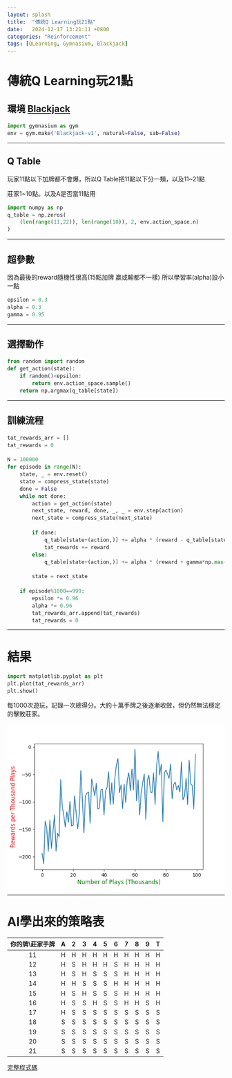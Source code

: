 ```yaml
---
layout: splash
title:  "傳統Q Learning玩21點"
date:   2024-12-17 13:21:11 +0800
categories: "Reinforcement"
tags: [QLearning, Gymnasium, Blackjack]
---
```

# 傳統Q Learning玩21點

## 環境 [Blackjack][Blackjack]

```python
import gymnasium as gym
env = gym.make('Blackjack-v1', natural=False, sab=False)
```

---
## Q Table

玩家11點以下加牌都不會爆，所以Q Table把11點以下分一類，以及11~21點

莊家1~10點。以及A是否當11點用

```python
import numpy as np
q_table = np.zeros(
    (len(range(11,22)), len(range(10)), 2, env.action_space.n)
)
```

---
## 超參數

因為最後的reward隨機性很高(15點加牌 贏或輸都不一樣)
所以學習率(alpha)設小一點

```python
epsilon = 0.3
alpha = 0.3
gamma = 0.95
```
---
## 選擇動作

```python
from random import random
def get_action(state):
    if random()<epsilon:
        return env.action_space.sample()
    return np.argmax(q_table[state])
```
---
## 訓練流程
```python
tat_rewards_arr = []
tat_rewards = 0

N = 100000
for episode in range(N):
    state, _ = env.reset()
    state = compress_state(state)
    done = False
    while not done:
        action = get_action(state)
        next_state, reward, done, _, _ = env.step(action)
        next_state = compress_state(next_state)

        if done:
            q_table[state+(action,)] += alpha * (reward - q_table[state+(action,)])
            tat_rewards += reward
        else:
            q_table[state+(action,)] += alpha * (reward + gamma*np.max(q_table[next_state]) - q_table[state+(action,)])

        state = next_state

    if episode%1000==999:
        epsilon *= 0.96
        alpha *= 0.96
        tat_rewards_arr.append(tat_rewards)
        tat_rewards = 0
```
---
# 結果
```python
import matplotlib.pyplot as plt
plt.plot(tat_rewards_arr)
plt.show()
```
每1000次遊玩，記錄一次總得分。大約十萬手牌之後逐漸收斂，但仍然無法穩定的擊敗莊家。


![](/assets/images/q_table_bj.png)

---
# AI學出來的策略表

| 你的牌\莊家手牌 | A  | 2  | 3  | 4  | 5  | 6  | 7  | 8  | 9  | T  |
|:---------------:|:--:|:--:|:--:|:--:|:--:|:--:|:--:|:--:|:--:|:--:|
|       11       | H  | H  | H  | H  | H  | H  | H  | H  | H  | H  |
|       12       | H  | S  | H  | H  | H  | S  | H  | H  | H  | H  |
|       13       | H  | S  | H  | S  | S  | S  | H  | H  | H  | H  |
|       14       | H  | H  | S  | S  | S  | H  | H  | H  | H  | H  |
|       15       | H  | S  | H  | S  | S  | S  | H  | H  | H  | H  |
|       16       | H  | S  | S  | H  | S  | S  | H  | H  | S  | H  |
|       17       | H  | S  | S  | S  | S  | S  | S  | S  | S  | S  |
|       18       | S  | S  | S  | S  | S  | S  | S  | S  | S  | S  |
|       19       | S  | S  | S  | S  | S  | S  | S  | S  | S  | S  |
|       20       | S  | S  | S  | S  | S  | S  | S  | S  | S  | S  |
|       21       | S  | S  | S  | S  | S  | S  | S  | S  | S  | S  |

[完整程式碼][code]

[Blackjack]: https://gymnasium.farama.org/environments/toy_text/blackjack/
[code]: https://github.com/wemee/wemee.github.io/blob/main/codes/black_qlearning.ipynb
